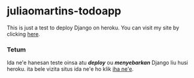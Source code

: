 # juliaomartins-todoapp

This is just a test to deploy Django on heroku. You can visit my site by clicking [here](https://juliaomartins-todoapp.herokuapp.com/).

### Tetum
Ida ne'e hanesan teste oinsa atu <b><i>deploy</i></b> ou <b><i>menyebarkan</i></b> Django liu husi heroku. ita bele vizita situs ida ne'e ho klik [iha ne'e](https://juliaomartins-todoapp.herokuapp.com/).
